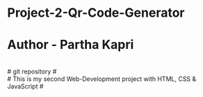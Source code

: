 # Project-2-Qr-Code-Generator

# Author - Partha Kapri
<br>
# git repository #
<br>
# This is my second Web-Development project with HTML, CSS & JavaScript #
